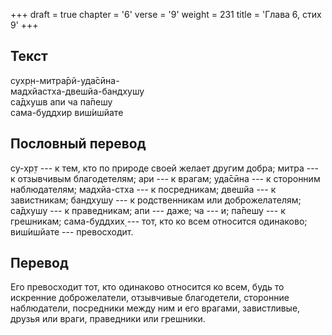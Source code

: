 +++
draft = true
chapter = '6'
verse = '9'
weight = 231
title = 'Глава 6, стих 9'
+++
## Текст

сухр̣н-митра̄рй-уда̄сӣна-  
мадхйастха-двешйа-бандхушу  
са̄дхушв апи ча па̄пешу  
сама-буддхир виш́ишйате

## Пословный перевод

су-хр̣т --- к тем, кто по природе своей желает другим добра; митра --- к
отзывчивым благодетелям; ари --- к врагам; уда̄сӣна --- к сторонним
наблюдателям; мадхйа-стха --- к посредникам; двешйа --- к завистникам;
бандхушу --- к родственникам или доброжелателям; са̄дхушу --- к
праведникам; апи --- даже; ча --- и; па̄пешу --- к грешникам;
сама-буддхих̣ --- тот, кто ко всем относится одинаково; виш́ишйате ---
превосходит.

## Перевод

Его превосходит тот, кто одинаково относится ко всем, будь то искренние
доброжелатели, отзывчивые благодетели, сторонние наблюдатели, посредники
между ним и его врагами, завистливые, друзья или враги, праведники или
грешники.
